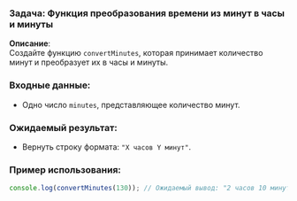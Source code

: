 ### Задача: Функция преобразования времени из минут в часы и минуты

**Описание**:  
Создайте функцию `convertMinutes`, которая принимает количество минут и преобразует их в часы и минуты.

### Входные данные:

- Одно число `minutes`, представляющее количество минут.

### Ожидаемый результат:

- Вернуть строку формата: `"X часов Y минут"`.

### Пример использования:

```javascript
console.log(convertMinutes(130)); // Ожидаемый вывод: "2 часов 10 минут"
```
